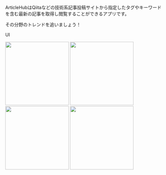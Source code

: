 ArticleHubはQiitaなどの技術系記事投稿サイトから指定したタグやキーワードを含む最新の記事を取得し閲覧することができるアプリです。

その分野のトレンドを追いましょう！

UI

<p>
  <img src="https://github.com/kei-1111/ArticleHub/assets/120158756/c8ad5fc3-73cf-4ef0-9e23-ffb8febdcea6" width=200px/>
  <img src="https://github.com/kei-1111/ArticleHub/assets/120158756/895edc0e-0945-4a42-b948-03de2f4ee315" width=200px/>
  <img src="https://github.com/kei-1111/ArticleHub/assets/120158756/f076fdbb-824d-4bde-b139-5e3df0d6be40" width=200px/>
  <img src="https://github.com/kei-1111/ArticleHub/assets/120158756/98647119-cd17-487f-9ffd-88c7e0784679" width=200px/>
</p>



